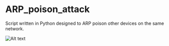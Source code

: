 # ARP_poison_attack

Script written in Python designed to ARP poison other devices on the same network.

![Alt text](images_readme/Screen.jpg?raw=true "Title")
